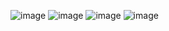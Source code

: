 ![image](https://github.com/user-attachments/assets/6f54c725-4a47-49a4-9331-da88d7301bf8)
![image](https://github.com/user-attachments/assets/786f2f42-4675-4488-8d1f-a3138442938c)
![image](https://github.com/user-attachments/assets/d5a96e24-0a38-4807-af30-0734d398c200)
![image](https://github.com/user-attachments/assets/932f704b-5ed6-436f-83eb-2f17c5186bca)
